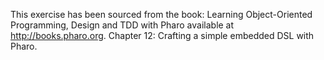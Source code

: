 This exercise has been sourced from the book: Learning Object-Oriented Programming, Design and TDD with Pharo available at http://books.pharo.org. Chapter 12: Crafting a simple embedded DSL with Pharo.
